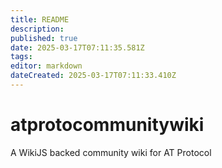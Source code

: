 ```yaml
---
title: README
description: 
published: true
date: 2025-03-17T07:11:35.581Z
tags: 
editor: markdown
dateCreated: 2025-03-17T07:11:33.410Z
---
```


# atprotocommunitywiki
A WikiJS backed community wiki for AT Protocol
